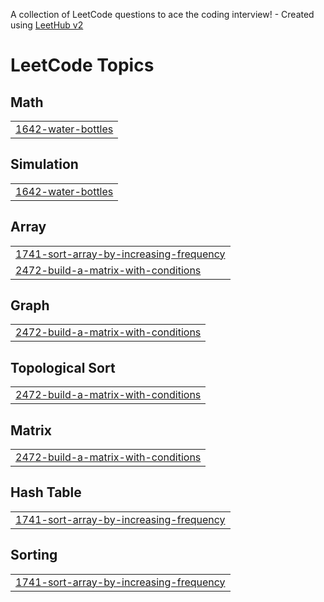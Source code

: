 A collection of LeetCode questions to ace the coding interview! - Created using [LeetHub v2](https://github.com/arunbhardwaj/LeetHub-2.0)
<!---LeetCode Topics Start-->
# LeetCode Topics
## Math
|  |
| ------- |
| [1642-water-bottles](https://github.com/thakurtpr/LitHub/tree/master/1642-water-bottles) |
## Simulation
|  |
| ------- |
| [1642-water-bottles](https://github.com/thakurtpr/LitHub/tree/master/1642-water-bottles) |
## Array
|  |
| ------- |
| [1741-sort-array-by-increasing-frequency](https://github.com/thakurtpr/LitHub/tree/master/1741-sort-array-by-increasing-frequency) |
| [2472-build-a-matrix-with-conditions](https://github.com/thakurtpr/LitHub/tree/master/2472-build-a-matrix-with-conditions) |
## Graph
|  |
| ------- |
| [2472-build-a-matrix-with-conditions](https://github.com/thakurtpr/LitHub/tree/master/2472-build-a-matrix-with-conditions) |
## Topological Sort
|  |
| ------- |
| [2472-build-a-matrix-with-conditions](https://github.com/thakurtpr/LitHub/tree/master/2472-build-a-matrix-with-conditions) |
## Matrix
|  |
| ------- |
| [2472-build-a-matrix-with-conditions](https://github.com/thakurtpr/LitHub/tree/master/2472-build-a-matrix-with-conditions) |
## Hash Table
|  |
| ------- |
| [1741-sort-array-by-increasing-frequency](https://github.com/thakurtpr/LitHub/tree/master/1741-sort-array-by-increasing-frequency) |
## Sorting
|  |
| ------- |
| [1741-sort-array-by-increasing-frequency](https://github.com/thakurtpr/LitHub/tree/master/1741-sort-array-by-increasing-frequency) |
<!---LeetCode Topics End-->